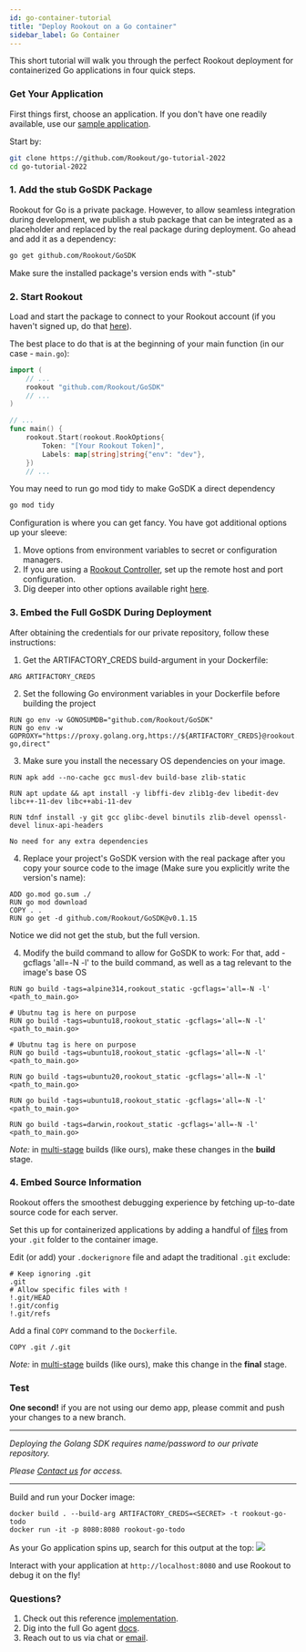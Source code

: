 ```yaml
---
id: go-container-tutorial
title: "Deploy Rookout on a Go container"
sidebar_label: Go Container
---
```


This short tutorial will walk you through the perfect Rookout deployment for containerized Go applications in four quick steps.

### Get Your Application

First things first, choose an application.
If you don't have one readily available, use our [sample application](https://github.com/Rookout/go-tutorial-2022).  

Start by:
```bash
git clone https://github.com/Rookout/go-tutorial-2022
cd go-tutorial-2022
```

### 1. Add the stub GoSDK Package

Rookout for Go is a private package.
However, to allow seamless integration during development, we publish a stub package that can be integrated as a placeholder
and replaced by the real package during deployment.
Go ahead and add it as a dependency:
```bash
go get github.com/Rookout/GoSDK
```
Make sure the installed package's version ends with "-stub"
### 2. Start Rookout

Load and start the package to connect to your Rookout account (if you haven't signed up, do that [here](https://app.rookout.com/#mode=signUp)).

The best place to do that is at the beginning of your main function (in our case - `main.go`):
```go
import (
	// ...
	rookout "github.com/Rookout/GoSDK"
	// ...
)

// ...
func main() {
    rookout.Start(rookout.RookOptions{
		Token: "[Your Rookout Token]",
		Labels: map[string]string{"env": "dev"},
	})
    // ...
```
<div class="rookout-org-info"></div>

You may need to run go mod tidy to make GoSDK a direct dependency
```bash
go mod tidy
```

Configuration is where you can get fancy. You have got additional options up your sleeve:
1. Move options from environment variables to secret or configuration managers.
2. If you are using a [Rookout Controller](etl-controller-intro), set up the remote host and port configuration.
3. Dig deeper into other options available right [here](go-setup#start).

### 3. Embed the Full GoSDK During Deployment
After obtaining the credentials for our private repository, follow these instructions:
1. Get the ARTIFACTORY_CREDS build-argument in your Dockerfile:
```docker
ARG ARTIFACTORY_CREDS
```
2. Set the following Go environment variables in your Dockerfile before building the project
```docker
RUN go env -w GONOSUMDB="github.com/Rookout/GoSDK"
RUN go env -w GOPROXY="https://proxy.golang.org,https://${ARTIFACTORY_CREDS}@rookout.jfrog.io/artifactory/api/go/rookout-go,direct"
```

3. Make sure you install the necessary OS dependencies on your image.
<!--DOCUSAURUS_CODE_TABS-->

<!--Alpine-->

```docker
RUN apk add --no-cache gcc musl-dev build-base zlib-static
```

<!--Debian-->

```docker
RUN apt update && apt install -y libffi-dev zlib1g-dev libedit-dev libc++-11-dev libc++abi-11-dev
```

<!--PhotonOS-->

```docker
RUN tdnf install -y git gcc glibc-devel binutils zlib-devel openssl-devel linux-api-headers
```
<!--Ubuntu/MacOS-->

```text
No need for any extra dependencies
```

<!--END_DOCUSAURUS_CODE_TABS-->

4. Replace your project's GoSDK version with the real package after you copy your source code to the image (Make sure you explicitly write the version's name):
```docker
ADD go.mod go.sum ./
RUN go mod download
COPY . .
RUN go get -d github.com/Rookout/GoSDK@v0.1.15
```
Notice we did not get the stub, but the full version.

4. Modify the build command to allow for GoSDK to work:
For that, add -gcflags 'all=-N -l' to the build command, as well as a tag relevant to the image's base OS
<!--DOCUSAURUS_CODE_TABS-->

<!--Alpine-->

```docker
RUN go build -tags=alpine314,rookout_static -gcflags='all=-N -l' <path_to_main.go>
```

<!--Debian-->
```docker
# Ubutnu tag is here on purpose
RUN go build -tags=ubuntu18,rookout_static -gcflags='all=-N -l' <path_to_main.go>
```

<!--PhotonOS-->
```docker
# Ubutnu tag is here on purpose
RUN go build -tags=ubuntu18,rookout_static -gcflags='all=-N -l' <path_to_main.go>
```

<!--Ubuntu20-->
```docker
RUN go build -tags=ubuntu20,rookout_static -gcflags='all=-N -l' <path_to_main.go>
```

<!--Ubuntu18-->
```docker
RUN go build -tags=ubuntu18,rookout_static -gcflags='all=-N -l' <path_to_main.go>
```
<!--MacOS-->

```docker
RUN go build -tags=darwin,rookout_static -gcflags='all=-N -l' <path_to_main.go>
```

<!--END_DOCUSAURUS_CODE_TABS-->

*Note:* in [multi-stage](https://docs.docker.com/develop/develop-images/multistage-build/) builds (like ours), make these changes in the **build** stage.
### 4. Embed Source Information

Rookout offers the smoothest debugging experience by fetching up-to-date source code for each server.

Set this up for containerized applications by adding a handful of [files](https://www.rookout.com/blog/embedding-source-code-version-information-in-docker-images/) from your `.git` folder to the container image.

Edit (or add) your `.dockerignore` file and adapt the traditional `.git` exclude:
```ignore
# Keep ignoring .git
.git
# Allow specific files with !
!.git/HEAD
!.git/config
!.git/refs
```

Add a final `COPY` command to the `Dockerfile`.
```docker
COPY .git /.git
```

*Note:* in [multi-stage](https://docs.docker.com/develop/develop-images/multistage-build/) builds (like ours), make this change in the **final** stage.
### Test

**One second!** if you are not using our demo app, please commit and push your changes to a new branch.

---

*Deploying the Golang SDK requires name/password to our private repository.*

*Please [Contact us](https://www.rookout.com/company/contact) for access.*

---

Build and run your Docker image:
```
docker build . --build-arg ARTIFACTORY_CREDS=<SECRET> -t rookout-go-todo
docker run -it -p 8080:8080 rookout-go-todo
```

As your Go application spins up, search for this output at the top:
<img src="/img/screenshots/go_success.png" />

Interact with your application at `http://localhost:8080` and use Rookout to debug it on the fly!

### Questions?

1. Check out this reference [implementation](https://github.com/Rookout/go-tutorial-2022/compare/configure-rookout).
2. Dig into the full Go agent [docs](go-setup).
3. Reach out to us via chat or [email](mailto:support@rookout.com).
